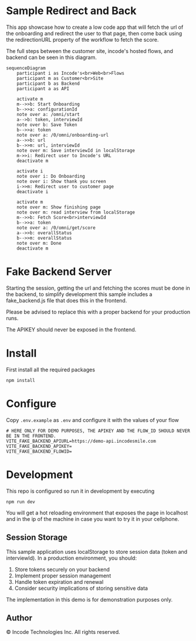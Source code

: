# Sample Redirect and Back
This app showcase how to create a low code app that will fetch the
url of the onboarding and redirect the user to that page, then come
back using the redirectionURL property of the workflow to fetch
the score.

The full steps between the customer site, incode's hosted flows,  and backend can be seen in this diagram.

```mermaid
sequenceDiagram
    participant i as Incode's<br>Web<br>Flows
    participant m as Customer<br>Site
    participant b as Backend
    participant a as API

    activate m
    m-->>b: Start Onboarding
    b-->>a: configurationId
    note over a: /omni/start
    a-->b: token, interviewId
    note over b: Save Token
    b-->>a: token
    note over a: /0/omni/onboarding-url
    a-->>b: url
    b-->>m: url, interviewId
    note over m: Save interviewId in localStorage
    m->>i: Redirect user to Incode's URL
    deactivate m
    
    activate i
    note over i: Do Onboarding
    note over i: Show thank you screen
    i->>m: Redirect user to customer page
    deactivate i
    
    activate m
    note over m: Show finishing page
    note over m: read interview from localStorage
    m-->>b: Fetch Score<br>interviewId
    b-->>a: token
    note over a: /0/omni/get/score
    a-->>b: overallStatus
    b-->>m: overallStatus
    note over m: Done
    deactivate m
```


# Fake Backend Server
Starting the session, getting the url and fetching the scores must be
done in the backend, to simplify development this sample includes a
fake_backend.js file that does this in the frontend.

Please be advised to replace this with a proper backend for your
production runs.

The APIKEY should never be exposed in the frontend.

# Install
First install all the required packages
```
npm install
```

# Configure
Copy `.env.example` as `.env` and configure it with the values of your flow

```
# HERE ONLY FOR DEMO PURPOSES, THE APIKEY AND THE FLOW_ID SHOULD NEVER BE IN THE FRONTEND.
VITE_FAKE_BACKEND_APIURL=https://demo-api.incodesmile.com
VITE_FAKE_BACKEND_APIKEY=
VITE_FAKE_BACKEND_FLOWID=
```

# Development
This repo is configured so run it in development by executing
```
npm run dev
```

You will get a hot reloading environment that exposes the page in
localhost and in the ip of the machine in case you want to try it
in your cellphone.


## Session Storage

This sample application uses localStorage to store session data (token and interviewId). In a production environment, you should:

1. Store tokens securely on your backend
2. Implement proper session management
3. Handle token expiration and renewal
4. Consider security implications of storing sensitive data

The implementation in this demo is for demonstration purposes only.

## Author

© Incode Technologies Inc. All rights reserved.